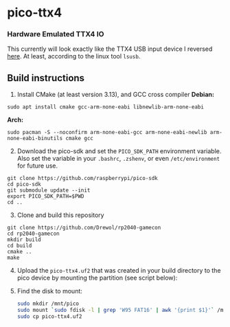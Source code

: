 # pico-ttx4

### Hardware Emulated TTX4 IO

This currently will look exactly like the TTX4 USB input device I reversed [here](https://github.com/641i130/ttx4-usbio). At least, according to the linux tool `lsusb`.

## Build instructions

1. Install CMake (at least version 3.13), and GCC cross compiler
   **Debian:**

```
sudo apt install cmake gcc-arm-none-eabi libnewlib-arm-none-eabi
```

**Arch:**

```
sudo pacman -S --noconfirm arm-none-eabi-gcc arm-none-eabi-newlib arm-none-eabi-binutils cmake gcc
```

2. Download the pico-sdk and set the `PICO_SDK_PATH` environment variable. Also set the variable in your `.bashrc`, `.zshenv`, or even `/etc/environment` for future use.

```
git clone https://github.com/raspberrypi/pico-sdk
cd pico-sdk
git submodule update --init
export PICO_SDK_PATH=$PWD
cd ..
```

3. Clone and build this repository

```
git clone https://github.com/Drewol/rp2040-gamecon
cd rp2040-gamecon
mkdir build
cd build
cmake ..
make
```

4. Upload the `pico-ttx4.uf2` that was created in your build directory to the pico device by mounting the partition (see script below):

5. Find the disk to mount:

   ```bash
   sudo mkdir /mnt/pico
   sudo mount `sudo fdisk -l | grep 'W95 FAT16' | awk '{print $1}'` /mnt/pico
   sudo cp pico-ttx4.uf2
   ```

   

